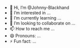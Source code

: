 - 👋 Hi, I’m @Johnny-Blackhand
- 👀 I’m interested in ...
- 🌱 I’m currently learning ...
- 💞️ I’m looking to collaborate on ...
- 📫 How to reach me ...
- 😄 Pronouns: ...
- ⚡ Fun fact: ...

<!---
Johnny-Blackhand/Johnny-Blackhand is a ✨ special ✨ repository because its `README.md` (this file) appears on your GitHub profile.
You can click the Preview link to take a look at your changes.
--->
